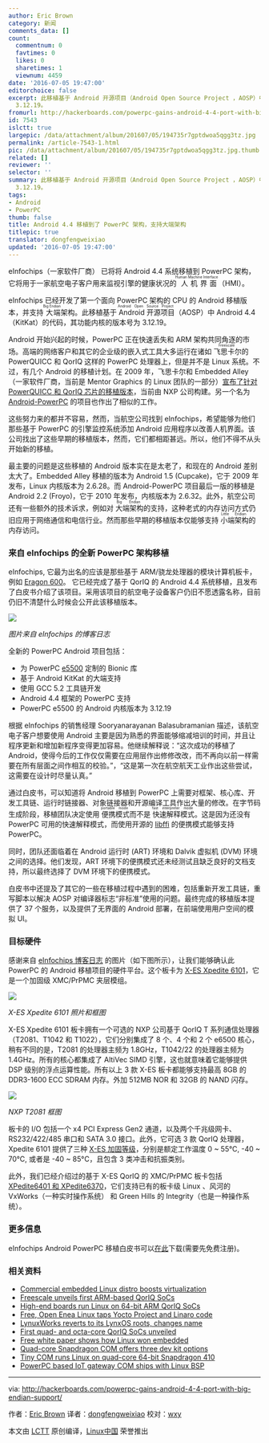 ```yaml
---
author: Eric Brown
category: 新闻
comments_data: []
count:
  commentnum: 0
  favtimes: 0
  likes: 0
  sharetimes: 1
  viewnum: 4459
date: '2016-07-05 19:47:00'
editorchoice: false
excerpt: 此移植基于 Android 开源项目（Android Open Source Project ，AOSP）中 Android 4.4 （KitKat）的代码，其功能内核的版本号为
  3.12.19。
fromurl: http://hackerboards.com/powerpc-gains-android-4-4-port-with-big-endian-support/
id: 7543
islctt: true
largepic: /data/attachment/album/201607/05/194735r7gptdwoa5qgg3tz.jpg
permalink: /article-7543-1.html
pic: /data/attachment/album/201607/05/194735r7gptdwoa5qgg3tz.jpg.thumb.jpg
related: []
reviewer: ''
selector: ''
summary: 此移植基于 Android 开源项目（Android Open Source Project ，AOSP）中 Android 4.4 （KitKat）的代码，其功能内核的版本号为
  3.12.19。
tags:
- Android
- PowerPC
thumb: false
title: Android 4.4 移植到了 PowerPC 架构，支持大端架构
titlepic: true
translator: dongfengweixiao
updated: '2016-07-05 19:47:00'
---
```


eInfochips（一家软件厂商） 已将将 Android 4.4 系统移植到 PowerPC 架构，它将用于一家航空电子客户用来监视引擎的健康状况的<ruby> 人机界面 <rp>  （ </rp> <rt>  Human Machine Interface </rt> <rp>  ） </rp></ruby>（HMI）。


eInfochips 已经开发了第一个面向 PowerPC 架构的 CPU 的 Android 移植版本，并支持<ruby> 大端 <rp>  （ </rp> <rt>  Big Endian </rt> <rp>  ） </rp></ruby>架构。此移植基于<ruby> Android 开源项目 <rp>  （ </rp> <rt>  Android Open Source Project </rt> <rp>  ） </rp></ruby> （AOSP）中 Android 4.4 （KitKat）的代码，其功能内核的版本号为 3.12.19。


Android 开始兴起的时候，PowerPC 正在快速丢失和 ARM 架构共同角逐的市场。高端的网络客户和其它的企业级的嵌入式工具大多运行在诸如<ruby> 飞思卡尔 <rp>  （ </rp> <rt>  Freescale </rt> <rp>  ） </rp></ruby>的 PowerQUICC 和 QorIQ 这样的 PowerPC 处理器上，但是并不是 Linux 系统。不过，有几个 Android 的移植计划。在 2009 年，飞思卡尔和 Embedded Alley（一家软件厂商，当前是 Mentor Graphics 的 Linux 团队的一部分）[宣布了针对 PowerQUICC 和 QorIQ 芯片的移植版本](http://linuxdevices.linuxgizmos.com/android-ported-to-powerpc/)，当前由 NXP 公司构建。另一个名为 [Android-PowerPC](http://www.androidppc.com/) 的项目也作出了相似的工作。


这些努力来的都并不容易，然而，当航空公司找到 eInfochips，希望能够为他们那些基于 PowerPC 的引擎监控系统添加 Android 应用程序以改善人机界面。该公司找出了这些早期的移植版本，然而，它们都相距甚远。所以，他们不得不从头开始新的移植。


最主要的问题是这些移植的 Android 版本实在是太老了，和现在的 Android 差别太大了。Embedded Alley 移植的版本为 Android 1.5 (Cupcake)，它于 2009 年发布，Linux 内核版本为 2.6.28。而 Android-PowerPC 项目最后一版的移植是 Android 2.2 (Froyo)，它于 2010 年发布，内核版本为 2.6.32。此外，航空公司还有一些额外的技术诉求，例如对<ruby> 大端架构 <rp>  （ </rp> <rt>  Big Endian </rt> <rp>  ） </rp></ruby>的支持，这种老式的内存访问方式仍旧应用于网络通信和电信行业。然而那些早期的移植版本仅能够支持<ruby> 小端架构 <rp>  （ </rp> <rt>  Little Endian </rt> <rp>  ） </rp></ruby>的内存访问。


### 来自 eInfochips 的全新 PowerPC 架构移植


eInfochips, 它最为出名的应该是那些基于 ARM/骁龙处理器的模块计算机板卡，例如 [Eragon 600](http://hackerboards.com/quad-core-snapdragon-com-offers-three-dev-kit-options/)。 它已经完成了基于 QorIQ 的 Android 4.4 系统移植，且发布了白皮书介绍了该项目。采用该项目的航空电子设备客户仍旧不愿透露名称，目前仍旧不清楚什么时候会公开此该移植版本。


![](/data/attachment/album/201607/05/194735r7gptdwoa5qgg3tz.jpg)


*图片来自 eInfochips 的博客日志*


全新的 PowerPC Android 项目包括：


* 为 PowerPC [e5500](http://linuxdevices.linuxgizmos.com/low-cost-powerquicc-chips-offer-flexible-interconnect-options/) 定制的 Bionic 库
* 基于 Android KitKat 的大端支持
* 使用 GCC 5.2 工具链开发
* Android 4.4 框架的 PowerPC 支持
* PowerPC e5500 的 Android 内核版本为 3.12.19


根据 eInfochips 的销售经理 Sooryanarayanan Balasubramanian 描述，该航空电子客户想要使用 Android 主要是因为熟悉的界面能够缩减培训的时间，并且让程序更新和增加新程序变得更加容易。他继续解释说：“这次成功的移植了 Android，使得今后的工作仅仅需要在应用层作出修修改改，而不再向以前一样需要在所有层面之间作相互的校验。”，“这是第一次在航空航天工业作出这些尝试，这需要在设计时尽量认真。”


通过白皮书，可以知道将 Android 移植到 PowerPC 上需要对框架、核心库、开发工具链、运行时链接器、对象链接器和开源编译工具作出大量的修改。在字节码生成阶段，移植团队决定使用<ruby> 便携模式 <rp>  （ </rp> <rt>  portable mode </rt> <rp>  ） </rp></ruby>而不是<ruby> 快速解释模式 <rp>  （ </rp> <rt>  fast interpreter mode </rt> <rp>  ） </rp></ruby>。这是因为还没有 PowerPC 可用的快速解释模式，而使用开源的 [libffi](https://sourceware.org/libffi/) 的便携模式能够支持 PowerPC。


同时，团队还面临着在 Android 运行时 (ART) 环境和 Dalvik 虚拟机 (DVM) 环境之间的选择。他们发现，ART 环境下的便携模式还未经测试且缺乏良好的文档支持，所以最终选择了 DVM 环境下的便携模式。


白皮书中还提及了其它的一些在移植过程中遇到的困难，包括重新开发工具链，重写脚本以解决 AOSP 对编译器标志“非标准”使用的问题。最终完成的移植版本提供了 37 个服务，以及提供了无界面的 Android 部署，在前端使用用户空间的模拟 UI。


### 目标硬件


感谢来自 [eInfochips 博客日志](https://www.einfochips.com/blog/k2-categories/aerospace/presenting-a-case-for-porting-android-on-powerpc-architecture.html) 的图片（如下图所示），让我们能够确认此 PowerPC 的 Android 移植项目的硬件平台。这个板卡为 [X-ES Xpedite 6101](http://www.xes-inc.com/products/processor-mezzanines/xpedite6101/)，它是一个加固级 XMC/PrPMC 夹层模组。


![](/data/attachment/album/201607/05/194737jplzfmwi82llw7i1.jpg)


*X-ES Xpedite 6101 照片和框图*


X-ES Xpedite 6101 板卡拥有一个可选的 NXP 公司基于 QorIQ T 系列通信处理器（T2081、T1042 和 T1022），它们分别集成了 8 个、4 个和 2 个 e6500 核心，稍有不同的是，T2081 的处理器主频为 1.8GHz，T1042/22 的处理器主频为 1.4GHz。所有的核心都集成了 AltiVec SIMD 引擎，这也就意味着它能够提供 DSP 级别的浮点运算性能。所有以上 3 款 X-ES 板卡都能够支持最高 8GB 的 DDR3-1600 ECC SDRAM 内存。外加 512MB NOR 和 32GB 的 NAND 闪存。


![](/data/attachment/album/201607/05/194738xp87p8pu75p8856r.jpg)


*NXP T2081 框图*


板卡的 I/O 包括一个 x4 PCI Express Gen2 通道，以及两个千兆级网卡、 RS232/422/485 串口和 SATA 3.0 接口。此外，它可选 3 款 QorIQ 处理器，Xpedite 6101 提供了三种 [X-ES 加固等级](http://www.xes-inc.com/capabilities/ruggedization/)，分别是额定工作温度 0 ~ 55°C, -40 ~ 70°C, 或者是 -40 ~ 85°C，且包含 3 类冲击和抗振类别。


此外，我们已经介绍过的基于 X-ES QorIQ 的 XMC/PrPMC 板卡包括 [XPedite6401 和 XPedite6370](http://hackerboards.com/high-end-boards-run-linux-on-64-bit-arm-qoriq-socs/)，它们支持已有的板卡级 Linux 、风河的 VxWorks（一种实时操作系统） 和 Green Hills 的 Integrity（也是一种操作系统）。


### 更多信息


eInfochips Android PowerPC 移植白皮书可以[在此](http://biz.einfochips.com/portingandroidonpowerpc)下载(需要先免费注册)。


### 相关资料


* [Commercial embedded Linux distro boosts virtualization](http://hackerboards.com/commercial-embedded-linux-distro-boosts-virtualization/)
* [Freescale unveils first ARM-based QorIQ SoCs](http://hackerboards.com/freescale-unveils-first-arm-based-qoriq-socs/)
* [High-end boards run Linux on 64-bit ARM QorIQ SoCs](http://hackerboards.com/high-end-boards-run-linux-on-64-bit-arm-qoriq-socs/)
* [Free, Open Enea Linux taps Yocto Project and Linaro code](http://hackerboards.com/free-open-enea-linux-taps-yocto-and-linaro-code/)
* [LynuxWorks reverts to its LynxOS roots, changes name](http://hackerboards.com/lynuxworks-reverts-to-its-lynxos-roots-changes-name/)
* [First quad- and octa-core QorIQ SoCs unveiled](http://hackerboards.com/first-quad-and-octa-core-qoriq-socs-unveiled/)
* [Free white paper shows how Linux won embedded](http://hackerboards.com/free-white-paper-shows-how-linux-won-embedded/)
* [Quad-core Snapdragon COM offers three dev kit options](http://hackerboards.com/quad-core-snapdragon-com-offers-three-dev-kit-options/)
* [Tiny COM runs Linux on quad-core 64-bit Snapdragon 410](http://hackerboards.com/tiny-com-runs-linux-and-android-on-quad-core-64-bit-snapdragon-410/)
* [PowerPC based IoT gateway COM ships with Linux BSP](http://hackerboards.com/powerpc-based-iot-gateway-com-ships-with-linux-bsp/)




---


via: <http://hackerboards.com/powerpc-gains-android-4-4-port-with-big-endian-support/>


作者：[Eric Brown](http://hackerboards.com/powerpc-gains-android-4-4-port-with-big-endian-support/) 译者：[dongfengweixiao](https://github.com/dongfengweixiao) 校对：[wxy](https://github.com/wxy)


本文由 [LCTT](https://github.com/LCTT/TranslateProject) 原创编译，[Linux中国](https://linux.cn/) 荣誉推出